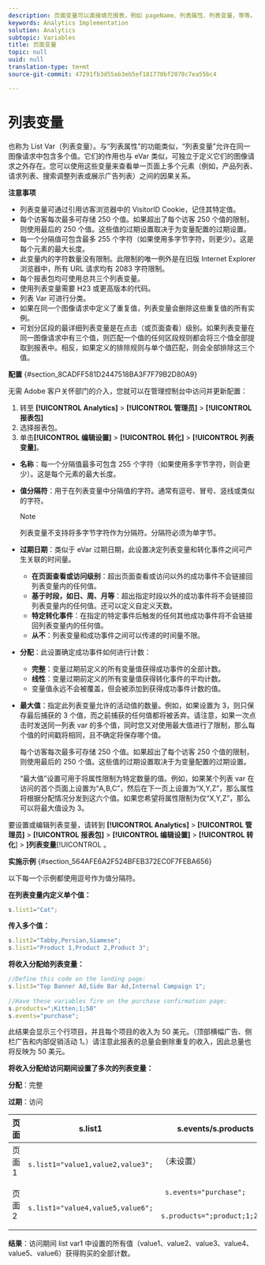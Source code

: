 ```yaml
---
description: 页面变量可以直接填充报表，例如 pageName、列表属性、列表变量，等等。
keywords: Analytics Implementation
solution: Analytics
subtopic: Variables
title: 页面变量
topic: null
uuid: null
translation-type: tm+mt
source-git-commit: 47291fb3d55ab3eb5ef181770bf2078c7ea55bc4

---
```



# 列表变量

也称为 List Var（列表变量）。与“列表属性”的功能类似，“列表变量”允许在同一图像请求中包含多个值。它们的作用也与 eVar 类似，可独立于定义它们的图像请求之外存在。您可以使用这些变量来查看单一页面上多个元素（例如，产品列表、请求列表、搜索调整列表或展示广告列表）之间的因果关系。


<!-- 

listN.xml (bob edit)

 -->

**注意事项**

* 列表变量可通过引用访客浏览器中的 VisitorID Cookie，记住其特定值。
* 每个访客每次最多可存储 250 个值。如果超出了每个访客 250 个值的限制，则使用最后的 250 个值。这些值的过期设置取决于为变量配置的过期设置。
* 每一个分隔值可包含最多 255 个字符（如果使用多字节字符，则更少）。这是每个元素的最大长度。
* 此变量内的字符数量没有限制。此限制的唯一例外是在旧版 Internet Explorer 浏览器中，所有 URL 请求均有 2083 字符限制。
* 每个报表包均可使用总共三个列表变量。
* 使用列表变量需要 H23 或更高版本的代码。
* 列表 Var 可进行分类。
* 如果在同一个图像请求中定义了重复值，列表变量会删除这些重复值的所有实例。
* 可划分区段的最详细列表变量是在点击（或页面查看）级别。如果列表变量在同一图像请求中有三个值，则匹配一个值的任何区段规则都会将三个值全部提取到报表中。相反，如果定义的排除规则与单个值匹配，则会全部排除这三个值。

**配置** {#section_8CADFF581D2447518BA3F7F79B2D80A9}

无需 Adobe 客户关怀部门的介入，您就可以在管理控制台中访问并更新配置：

1. 转至 **[!UICONTROL Analytics]** &gt; **[!UICONTROL 管理员]** &gt; **[!UICONTROL 报表包]**
1. 选择报表包。
1. 单击&#x200B;**[!UICONTROL 编辑设置]** &gt; **[!UICONTROL 转化]** &gt; **[!UICONTROL 列表变量]**。

* **名称**：每一个分隔值最多可包含 255 个字符（如果使用多字节字符，则会更少）。这是每个元素的最大长度。
* **值分隔符**：用于在列表变量中分隔值的字符。通常有逗号、冒号、竖线或类似的字符。

   >[!NOTE]
   >
   >列表变量不支持将多字节字符作为分隔符。分隔符必须为单字节。

* **过期日期**：类似于 eVar 过期日期，此设置决定列表变量和转化事件之间可产生关联的时间量。

   * **在页面查看或访问级别**：超出页面查看或访问以外的成功事件不会链接回列表变量内的任何值。
   * **基于时段，如日、周、月等**：超出指定时段以外的成功事件将不会链接回列表变量内的任何值。还可以定义自定义天数。
   * **特定转化事件**：在指定的特定事件后触发的任何其他成功事件将不会链接回列表变量内的任何值。
   * **从不**：列表变量和成功事件之间可以传递的时间量不限。

* **分配**：此设置确定成功事件如何进行计数：

   * **完整**：变量过期前定义的所有变量值获得成功事件的全部计数。
   * **线性**：变量过期前定义的所有变量值获得转化事件的平均计数。
   * 变量值永远不会被覆盖，但会被添加到获得成功事件计数的值。

* **最大值**：指定此列表变量允许的活动值的数量。例如，如果设置为 3，则只保存最后捕获的 3 个值，而之前捕获的任何值都将被丢弃。请注意，如果一次点击时发送同一列表 var 的多个值，同时您又对使用最大值进行了限制，那么每个值的时间戳将相同，且不确定将保存哪个值。

   每个访客每次最多可存储 250 个值。如果超出了每个访客 250 个值的限制，则使用最后的 250 个值。这些值的过期设置取决于为变量配置的过期设置。

   “最大值”设置可用于将属性限制为特定数量的值。例如，如果某个列表 var 在访问的首个页面上设置为“A,B,C”，然后在下一页上设置为“X,Y,Z”，那么属性将根据分配情况分发到这六个值。如果您希望将属性限制为仅“X,Y,Z”，那么可以将最大值设为 3。

要设置或编辑列表变量，请转到 **[!UICONTROL Analytics]** &gt; **[!UICONTROL 管理员]** &gt; **[!UICONTROL 报表包]** &gt; **[!UICONTROL 编辑设置]** &gt; **[!UICONTROL 转化**] &gt; **]列表变量**[!UICONTROL 。

**实施示例** {#section_564AFE6A2F524BFEB372EC0F7FEBA656}

以下每一个示例都使用逗号作为值分隔符。

**在列表变量内定义单个值：**

```js
s.list1="Cat";
```

**传入多个值：**

```js
s.list2="Tabby,Persian,Siamese"; 
s.list1="Product 1,Product 2,Product 3";
```

**将收入分配给列表变量：**

```js
//Define this code on the landing page: 
s.list3="Top Banner Ad,Side Bar Ad,Internal Campaign 1"; 
 
//Have these variables fire on the purchase confirmation page: 
s.products=";Kitten;1;50" 
s.events="purchase";
```

此结果会显示三个行项目，并且每个项目的收入为 50 美元。（顶部横幅广告、侧栏广告和内部促销活动 1。）请注意此报表的总量会删除重复的收入，因此总量也将反映为 50 美元。

**将收入分配给访问期间设置了多次的列表变量：**

**分配**：完整

**过期**：访问

<table id="table_09E1879B44624A858555449E2DC74E69"> 
 <thead> 
  <tr> 
   <th colname="col1" class="entry"> 页面 </th> 
   <th colname="col2" class="entry"> s.list1 </th> 
   <th colname="col3" class="entry"> s.events/s.products </th> 
  </tr> 
 </thead>
 <tbody> 
  <tr> 
   <td colname="col1"> 页面 1 </td> 
   <td colname="col2"> <code> s.list1="value1,value2,value3"; </code> </td> 
   <td colname="col3"> （未设置） </td> 
  </tr> 
  <tr> 
   <td colname="col1"> 页面 2 </td> 
   <td colname="col2"> <code> s.list1="value4,value5,value6"; </code> </td> 
   <td colname="col3"> <p> <code> s.events="purchase"; </code> </p> <p> <code> s.products=";product;1;200" </code> </p> </td> 
  </tr> 
 </tbody> 
</table>

**结果**：访问期间 list var1 中设置的所有值（value1、value2、value3、value4、value5、value6）获得购买的全部计数。

